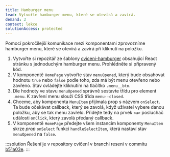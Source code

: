 ```yaml
---
title: Hamburger menu
lead: Vytvořte hamburger menu, které se otevírá a zavírá.
demand: 3
context: lekce
solutionAccess: protected
---
```


Pomocí pokročilejší komunikace mezi komponentami zprovozníme hamburger menu, které se otevírá a zavírá při kliknutí na položku.

1. Vytvořte si repozitář ze šablony [cviceni-hamburger](https://github.com/Czechitas-podklady-WEB/cviceni-hamburger) obsahující React stránku s jednoduchým hamburger menu. Prohlédněte si připravený kód.
1. V komponentě `HomePage` vytvořte stav `menuOpened`, který bude obsahovat hodnotu `true` nebo `false` podle toho, zda má být menu otevřeno nebo zavřeno. Stav ovládejte kliknutím na tlačítko `.menu__btn`.
1. Dle hodnoty ve stavu `menuOpened` správně sestavte třídu pro element `.menu`. K zavření menu slouží CSS třída `menu--closed`.
1. Chceme, aby komponenta `MenuItem` přijímala prop s názvem `onSelect`. Ta bude očekávat callback, který se zavolá, když uživatel vybere danou položku, aby se tak menu zavřelo. Přidejte tedy na prvek `<a>` posluchač události `onClick`, který zavolá předaný callback.
1. V komponentě `HomePage` předejte všem instancím komponenty `MenuItem` skrze _prop_ `onSelect` funkci `handleSelectItem`, která nastaví stav `menuOpened` na `false`.

:::solution
Řešení je v repository cvičení v branchi reseni v commitu [b51a03e](https://github.com/Czechitas-podklady-WEB/cviceni-hamburger/tree/b51a03e9b874ee00c1507b6884ca4fbcaa6c47f9).
:::
